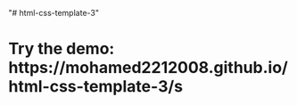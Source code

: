 "# html-css-template-3" 
<h1>Try the demo: https://mohamed2212008.github.io/html-css-template-3/s </h1>
